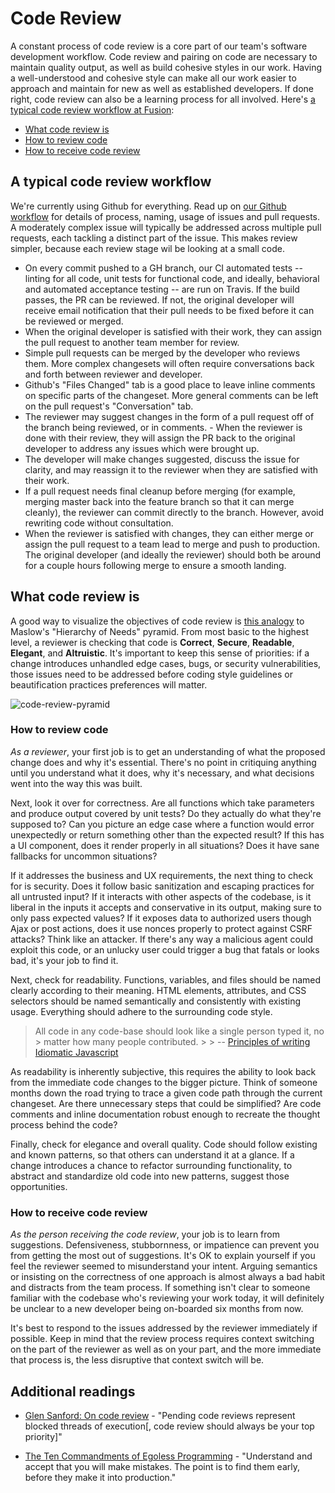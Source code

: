 # Code Review

A constant process of code review is a core part of our team's software development workflow. Code review and pairing on code are necessary to maintain quality output, as well as build cohesive styles in our work. Having a well-understood and cohesive style can make all our work easier to approach and maintain for new as well as established developers. If done right, code review can also be a learning process for all involved. Here's [a typical code review workflow at Fusion](#a-typical-code-review-workflow):

- [What code review is](#what-code-review-is)
- [How to review code](#how-to-review-code)
- [How to receive code review](#how-to-receive-code-review)

## A typical code review workflow

We're currently using Github for everything. Read up on [our Github workflow](../tools/github.md) for details of process, naming, usage of issues and pull requests. A moderately complex issue will typically be addressed across multiple pull requests, each tackling a distinct part of the issue. This makes review simpler, because each review stage wil be looking at a small code.

- On every commit pushed to a GH branch, our CI automated tests -- linting for all code, unit tests for functional code, and ideally, behavioral and automated acceptance testing -- are run on Travis. If the build passes, the PR can be reviewed. If not, the original developer will receive email notification that their pull needs to be fixed before it can be reviewed or merged.
- When the original developer is satisfied with their work, they can assign the pull request to another team member for review. 
- Simple pull requests can be merged by the developer who reviews them. More complex changesets will often require conversations back and forth between reviewer and developer.
- Github's "Files Changed" tab is a good place to leave inline comments on specific parts of the changeset. More general comments can be left on the pull request's "Conversation" tab.
- The reviewer may suggest changes in the form of a pull request off of the branch being reviewed, or in comments. - When the reviewer is done with their review, they will assign the PR back to the original developer to address any issues which were brought up.
- The developer will make changes suggested, discuss the issue for clarity, and may reassign it to the reviewer when they are satisfied with their work.
- If a pull request needs final cleanup before merging (for example, merging master back into the feature branch so that it can merge cleanly), the reviewer can commit directly to the branch. However, avoid rewriting code without consultation.
- When the reviewer is satisfied with changes, they can either merge or assign the pull request to a team lead to merge and push to production. The original developer (and ideally the reviewer) should both be around for a couple hours following merge to ensure a smooth landing.

## What code review is

A good way to visualize the objectives of code review is [this analogy](http://blog.d3in.org/post/111338685456/maslows-pyramid-of-code-review) to Maslow's "Hierarchy of Needs" pyramid. From most basic to the highest level, a reviewer is checking that code is **Correct**, **Secure**, **Readable**, **Elegant**, and **Altruistic**. It's important to keep this sense of priorities: if a change introduces unhandled edge cases, bugs, or security vulnerabilities, those issues need to be addressed before coding style guidelines or beautification practices preferences will matter.

![code-review-pyramid](https://cloud.githubusercontent.com/assets/665992/7326019/1603bcd2-ea77-11e4-8510-4d7f76ca2ad1.png)

### How to review code

*As a reviewer*, your first job is to get an understanding of what the proposed change does and why it's essential. There's no point in critiquing anything until you understand what it does, why it's necessary, and what decisions went into the way this was built.

Next, look it over for correctness. Are all functions which take parameters and produce output covered by unit tests? Do they actually do what they're supposed to? Can you picture an edge case where a function would error unexpectedly or return something other than the expected result? If this has a UI component, does it render properly in all situations? Does it have sane fallbacks for uncommon situations? 

If it addresses the business and UX requirements, the next thing to check for is security. Does it follow basic sanitization and escaping practices for all untrusted input? If it interacts with other aspects of the codebase, is it liberal in the inputs it accepts and conservative in its output, making sure to only pass expected values? If it exposes data to authorized users though Ajax or post actions, does it use nonces properly to protect against CSRF attacks? Think like an attacker. If there's any way a malicious agent could exploit this code, or an unlucky user could trigger a bug that fatals or looks bad, it's your job to find it.

Next, check for readability. Functions, variables, and files should be named clearly according to their meaning. HTML elements, attributes, and CSS selectors should be named semantically and consistently with existing usage. Everything should adhere to the surrounding code style. 

> All code in any code-base should look like a single person typed it, no > matter how many people contributed. > > -- [Principles of writing Idiomatic Javascript](https://github.com/rwaldron/idiomatic.js/)

As readability is inherently subjective, this requires the ability to look back from the immediate code changes to the bigger picture. Think of someone months down the road trying to trace a given code path through the current changeset. Are there unnecessary steps that could be simplified? Are code comments and inline documentation robust enough to recreate the thought process behind the code?

Finally, check for elegance and overall quality. Code should follow existing and known patterns, so that others can understand it at a glance. If a change introduces a chance to refactor surrounding functionality, to abstract and standardize old code into new patterns, suggest those opportunities. 

### How to receive code review

*As the person receiving the code review*, your job is to learn from suggestions. Defensiveness, stubbornness, or impatience can prevent you from getting the most out of suggestions. It's OK to explain yourself if you feel the reviewer seemed to misunderstand your intent. Arguing semantics or insisting on the correctness of one approach is almost always a bad habit and distracts from the team process. If something isn't clear to someone familiar with the codebase who's reviewing your work today, it will definitely be unclear to a new developer being on-boarded six months from now.

It's best to respond to the issues addressed by the reviewer immediately if possible. Keep in mind that the review process requires context switching on the part of the reviewer as well as on your part, and the more immediate that process is, the less disruptive that context switch will be.

## Additional readings

* [Glen Sanford: On code review](http://glen.nu/ramblings/oncodereview.php) - "Pending code reviews represent blocked threads of execution[, code review should always be your top priority]"

* [The Ten Commandments of Egoless Programming](http://www.techrepublic.com/article/the-ten-commandments-of-egoless-programming/) - "Understand and accept that you will make mistakes. The point is to find them early, before they make it into production." 